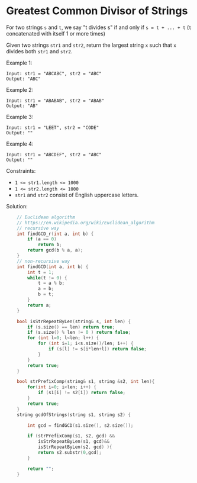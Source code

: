 # Greatest Common Divisor of Strings
For two strings `s` and `t`, we say "t divides s" if and only if `s = t + ... + t`  (`t` concatenated with itself 1 or more times)

Given two strings `str1` and `str2`, return the largest string `x` such that `x` divides both `str1` and `str2`.

 

Example 1:
```
Input: str1 = "ABCABC", str2 = "ABC"
Output: "ABC"
```
Example 2:
```
Input: str1 = "ABABAB", str2 = "ABAB"
Output: "AB"
```
Example 3:
```
Input: str1 = "LEET", str2 = "CODE"
Output: ""
```
Example 4:
```
Input: str1 = "ABCDEF", str2 = "ABC"
Output: ""
```

Constraints:

- `1 <= str1.length <= 1000`
- `1 <= str2.length <= 1000`
- `str1` and `str2` consist of English uppercase letters.

Solution:
```cpp
    // Euclidean algorithm
    // https://en.wikipedia.org/wiki/Euclidean_algorithm
    // recursive way
    int findGCD_r(int a, int b) {
        if (a == 0)
            return b;
        return gcd(b % a, a);
    }
    // non-recursive way
    int findGCD(int a, int b) {
        int t = 1;
        while(t != 0) {
            t = a % b;
            a = b;
            b = t;
        }
        return a;
    }

    bool isStrRepeatByLen(string& s, int len) {
        if (s.size() == len) return true;
        if (s.size() % len != 0 ) return false;
        for (int l=0; l<len; l++) {
            for (int i=1; i<s.size()/len; i++) {
                if (s[l] != s[i*len+l]) return false;
            }
        }
        return true;
    }

    bool strPrefixComp(string& s1, string &s2, int len){
        for(int i=0; i<len; i++) {
            if (s1[i] != s2[i]) return false;
        }
        return true;
    }
    string gcdOfStrings(string s1, string s2) {

        int gcd = findGCD(s1.size(), s2.size());

        if (strPrefixComp(s1, s2, gcd) &&
            isStrRepeatByLen(s1, gcd)&&
            isStrRepeatByLen(s2, gcd) ){
            return s2.substr(0,gcd);
        }

        return "";
    }
```
